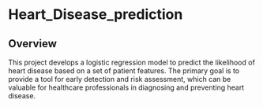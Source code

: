 # Heart_Disease_prediction
## Overview
This project develops a logistic regression model to predict the likelihood of heart disease based on a set of patient features. The primary goal is to provide a tool for early detection and risk assessment, which can be valuable for healthcare professionals in diagnosing and preventing heart disease.
